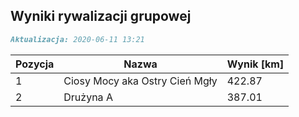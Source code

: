 ## Wyniki rywalizacji grupowej

```markdown
Aktualizacja: 2020-06-11 13:21
```

Pozycja | Nazwa | Wynik [km] |
------------ | -------------  | -------------
 1 |Ciosy Mocy aka Ostry Cień Mgły | 422.87 
 2 |Drużyna A | 387.01